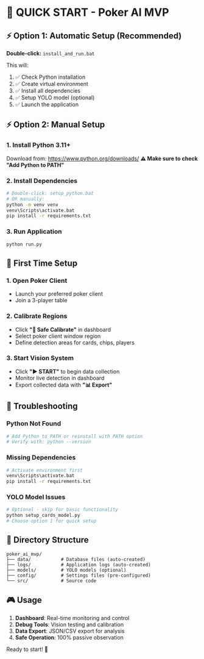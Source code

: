 # 🚀 QUICK START - Poker AI MVP

## ⚡ Option 1: Automatic Setup (Recommended)

**Double-click:** `install_and_run.bat`

This will:
1. ✅ Check Python installation
2. ✅ Create virtual environment  
3. ✅ Install all dependencies
4. ✅ Setup YOLO model (optional)
5. ✅ Launch the application

## ⚡ Option 2: Manual Setup

### 1. Install Python 3.11+
Download from: https://www.python.org/downloads/
**⚠️ Make sure to check "Add Python to PATH"**

### 2. Install Dependencies
```bash
# Double-click: setup_python.bat
# OR manually:
python -m venv venv
venv\Scripts\activate.bat
pip install -r requirements.txt
```

### 3. Run Application
```bash
python run.py
```

## 🎯 First Time Setup

### 1. Open Poker Client
- Launch your preferred poker client
- Join a 3-player table

### 2. Calibrate Regions
- Click **"🎯 Safe Calibrate"** in dashboard
- Select poker client window region
- Define detection areas for cards, chips, players

### 3. Start Vision System
- Click **"▶️ START"** to begin data collection
- Monitor live detection in dashboard
- Export collected data with **"📊 Export"**

## 🔧 Troubleshooting

### Python Not Found
```bash
# Add Python to PATH or reinstall with PATH option
# Verify with: python --version
```

### Missing Dependencies
```bash
# Activate environment first
venv\Scripts\activate.bat
pip install -r requirements.txt
```

### YOLO Model Issues
```bash
# Optional - skip for basic functionality
python setup_cards_model.py
# Choose option 1 for quick setup
```

## 📁 Directory Structure
```
poker_ai_mvp/
├── data/           # Database files (auto-created)
├── logs/           # Application logs (auto-created)  
├── models/         # YOLO models (optional)
├── config/         # Settings files (pre-configured)
└── src/            # Source code
```

## 🎮 Usage

1. **Dashboard**: Real-time monitoring and control
2. **Debug Tools**: Vision testing and calibration
3. **Data Export**: JSON/CSV export for analysis
4. **Safe Operation**: 100% passive observation

Ready to start! 🎉